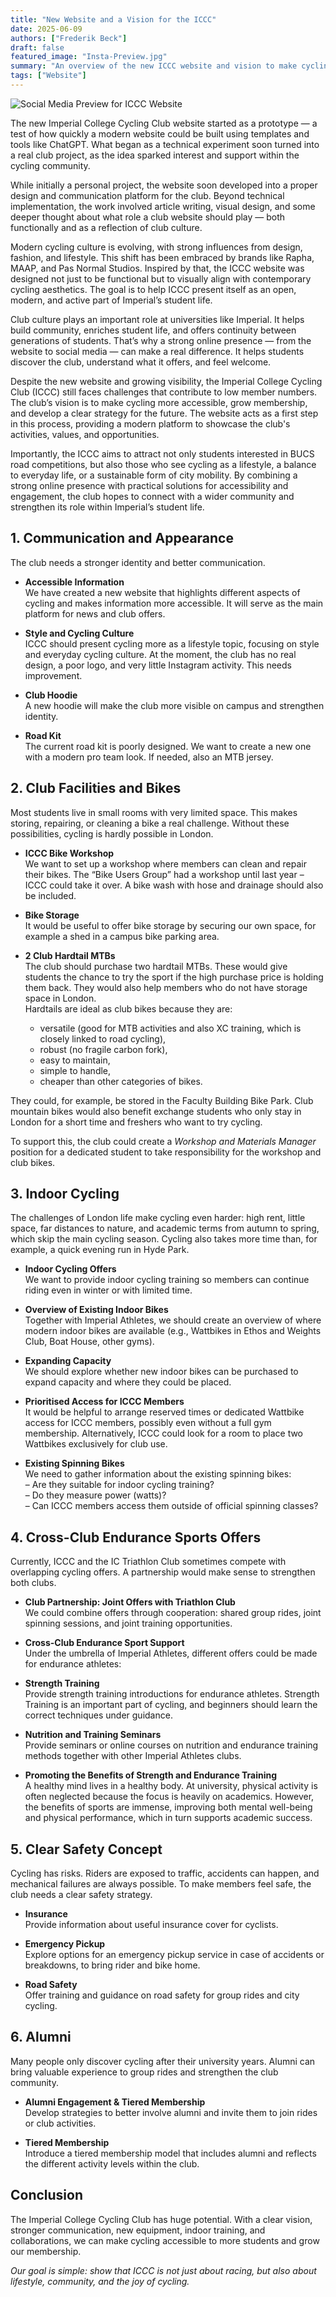 ```yaml
---
title: "New Website and a Vision for the ICCC"
date: 2025-06-09
authors: ["Frederik Beck"]
draft: false
featured_image: "Insta-Preview.jpg"
summary: "An overview of the new ICCC website and vision to make cycling more accessible. Covers communication, club facilities, indoor training, partnerships, and safety to grow membership and strengthen club culture."
tags: ["Website"]
---
```


![Social Media Preview for ICCC Website](Insta-Preview.jpg)


The new Imperial College Cycling Club website started as a prototype — a test of how quickly a modern website could be built using templates and tools like ChatGPT. What began as a technical experiment soon turned into a real club project, as the idea sparked interest and support within the cycling community.

While initially a personal project, the website soon developed into a proper design and communication platform for the club. Beyond technical implementation, the work involved article writing, visual design, and some deeper thought about what role a club website should play — both functionally and as a reflection of club culture.

Modern cycling culture is evolving, with strong influences from design, fashion, and lifestyle. This shift has been embraced by brands like Rapha, MAAP, and Pas Normal Studios. Inspired by that, the ICCC website was designed not just to be functional but to visually align with contemporary cycling aesthetics. The goal is to help ICCC present itself as an open, modern, and active part of Imperial’s student life.

Club culture plays an important role at universities like Imperial. It helps build community, enriches student life, and offers continuity between generations of students. That’s why a strong online presence — from the website to social media — can make a real difference. It helps students discover the club, understand what it offers, and feel welcome.

Despite the new website and growing visibility, the Imperial College Cycling Club (ICCC) still faces challenges that contribute to low member numbers. The club’s vision is to make cycling more accessible, grow membership, and develop a clear strategy for the future. The website acts as a first step in this process, providing a modern platform to showcase the club's activities, values, and opportunities.

Importantly, the ICCC aims to attract not only students interested in BUCS road competitions, but also those who see cycling as a lifestyle, a balance to everyday life, or a sustainable form of city mobility. By combining a strong online presence with practical solutions for accessibility and engagement, the club hopes to connect with a wider community and strengthen its role within Imperial’s student life.

## 1. Communication and Appearance

The club needs a stronger identity and better communication.

- **Accessible Information**  
  We have created a new website that highlights different aspects of cycling and makes information more accessible. It will serve as the main platform for news and club offers.

- **Style and Cycling Culture**  
  ICCC should present cycling more as a lifestyle topic, focusing on style and everyday cycling culture. At the moment, the club has no real design, a poor logo, and very little Instagram activity. This needs improvement.

- **Club Hoodie**  
  A new hoodie will make the club more visible on campus and strengthen identity.

- **Road Kit**  
  The current road kit is poorly designed. We want to create a new one with a modern pro team look. If needed, also an MTB jersey.

## 2. Club Facilities and Bikes

Most students live in small rooms with very limited space. This makes storing, repairing, or cleaning a bike a real challenge. Without these possibilities, cycling is hardly possible in London.

- **ICCC Bike Workshop**  
  We want to set up a workshop where members can clean and repair their bikes. The “Bike Users Group” had a workshop until last year – ICCC could take it over. A bike wash with hose and drainage should also be included.

- **Bike Storage**  
  It would be useful to offer bike storage by securing our own space, for example a shed in a campus bike parking area.

- **2 Club Hardtail MTBs**  
  The club should purchase two hardtail MTBs. These would give students the chance to try the sport if the high purchase price is holding them back. They would also help members who do not have storage space in London.  
  Hardtails are ideal as club bikes because they are:
  - versatile (good for MTB activities and also XC training, which is closely linked to road cycling),
  - robust (no fragile carbon fork),
  - easy to maintain,
  - simple to handle,
  - cheaper than other categories of bikes.

They could, for example, be stored in the Faculty Building Bike Park. Club mountain bikes would also benefit exchange students who only stay in London for a short time and freshers who want to try cycling.

To support this, the club could create a *Workshop and Materials Manager* position for a dedicated student to take responsibility for the workshop and club bikes.

## 3. Indoor Cycling

The challenges of London life make cycling even harder: high rent, little space, far distances to nature, and academic terms from autumn to spring, which skip the main cycling season. Cycling also takes more time than, for example, a quick evening run in Hyde Park.

- **Indoor Cycling Offers**  
  We want to provide indoor cycling training so members can continue riding even in winter or with limited time.

- **Overview of Existing Indoor Bikes**  
  Together with Imperial Athletes, we should create an overview of where modern indoor bikes are available (e.g., Wattbikes in Ethos and Weights Club, Boat House, other gyms).

- **Expanding Capacity**  
  We should explore whether new indoor bikes can be purchased to expand capacity and where they could be placed.

- **Prioritised Access for ICCC Members**  
  It would be helpful to arrange reserved times or dedicated Wattbike access for ICCC members, possibly even without a full gym membership. Alternatively, ICCC could look for a room to place two Wattbikes exclusively for club use.

- **Existing Spinning Bikes**  
  We need to gather information about the existing spinning bikes:  
  – Are they suitable for indoor cycling training?  
  – Do they measure power (watts)?  
  – Can ICCC members access them outside of official spinning classes?

## 4. Cross-Club Endurance Sports Offers

Currently, ICCC and the IC Triathlon Club sometimes compete with overlapping cycling offers. A partnership would make sense to strengthen both clubs.

- **Club Partnership: Joint Offers with Triathlon Club**  
  We could combine offers through cooperation: shared group rides, joint spinning sessions, and joint training opportunities.

- **Cross-Club Endurance Sport Support**  
  Under the umbrella of Imperial Athletes, different offers could be made for endurance athletes:

- **Strength Training**  
  Provide strength training introductions for endurance athletes. Strength Training is an important part of cycling, and beginners should learn the correct techniques under guidance.

- **Nutrition and Training Seminars**  
  Provide seminars or online courses on nutrition and endurance training methods together with other Imperial Athletes clubs.

- **Promoting the Benefits of Strength and Endurance Training**  
  A healthy mind lives in a healthy body. At university, physical activity is often neglected because the focus is heavily on academics. However, the benefits of sports are immense, improving both mental well-being and physical performance, which in turn supports academic success.

## 5. Clear Safety Concept

Cycling has risks. Riders are exposed to traffic, accidents can happen, and mechanical failures are always possible. To make members feel safe, the club needs a clear safety strategy.

- **Insurance**  
  Provide information about useful insurance cover for cyclists.

- **Emergency Pickup**  
  Explore options for an emergency pickup service in case of accidents or breakdowns, to bring rider and bike home.

- **Road Safety**  
  Offer training and guidance on road safety for group rides and city cycling.

## 6. Alumni

Many people only discover cycling after their university years. Alumni can bring valuable experience to group rides and strengthen the club community.

- **Alumni Engagement & Tiered Membership**  
  Develop strategies to better involve alumni and invite them to join rides or club activities.

- **Tiered Membership**  
  Introduce a tiered membership model that includes alumni and reflects the different activity levels within the club.

## Conclusion

The Imperial College Cycling Club has huge potential. With a clear vision, stronger communication, new equipment, indoor training, and collaborations, we can make cycling accessible to more students and grow our membership.

*Our goal is simple: show that ICCC is not just about racing, but also about lifestyle, community, and the joy of cycling.*
